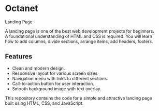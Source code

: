 # Octanet


Landing Page

A landing page is one of the best web development projects for beginners. A foundational understanding of HTML and CSS is required. You will learn how to add columns, divide sections, arrange items, add headers, footers.


## Features

- Clean and modern design.
- Responsive layout for various screen sizes.
- Navigation menu with links to different sections.
- Call-to-action button for user interaction.
- Smooth background image with text overlay.

This repository contains the code for a simple and attractive landing page built using HTML, CSS, and JavaScript.

